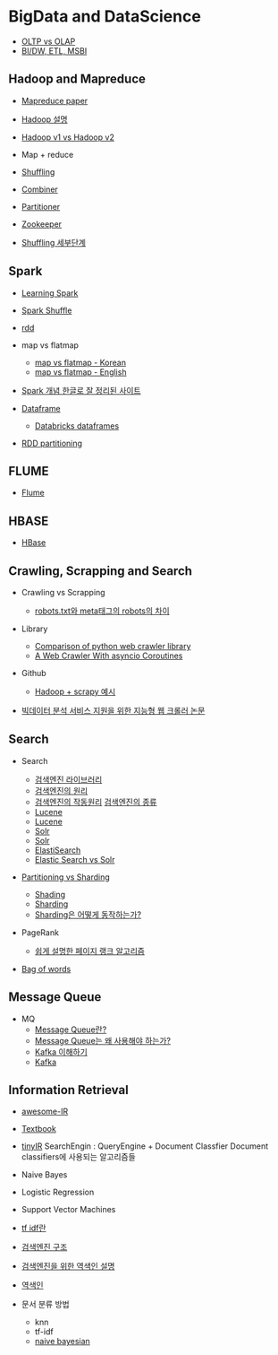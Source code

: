 # BigData and DataScience

* [OLTP vs OLAP](https://m.blog.naver.com/PostView.nhn?blogId=llggdd&logNo=130185455344&proxyReferer=https%3A%2F%2Fwww.google.co.kr%2F)
* [BI/DW, ETL, MSBI](https://www.linkedin.com/pulse/what-bi-dw-etl-msbi-ajay-kumar/)

## Hadoop and Mapreduce

* [Mapreduce paper](https://ai.google/research/pubs/pub62)

* [Hadoop 설명](https://www.joinc.co.kr/w/man/12/aws/bigdata/Fundamentals3)
* [Hadoop v1 vs Hadoop v2](http://ecycle.tistory.com/6)
* Map + reduce
* [Shuffling](http://develop.sunshiny.co.kr/897)
* [Combiner](https://data-flair.training/blogs/hadoop-combiner-tutorial/)
* [Partitioner](https://data-flair.training/blogs/hadoop-partitioner-tutorial/)
* [Zookeeper](http://over153cm.tistory.com/category/-----%20Big%20Data%20----/Hadoop)
* [Shuffling 세부단계](http://develop.sunshiny.co.kr/897)


## Spark

* [Learning Spark](https://d2.naver.com/news/8818403)
* [Spark Shuffle](https://swalloow.github.io/spark-shuffling)
* [rdd](https://www.quora.com/Why-is-RDD-immutable-in-Spark)
* map vs flatmap
  * [map vs flatmap - Korean](https://smlee729.wordpress.com/2016/06/29/spark-map-flatmap-operations/)
  * [map vs flatmap - English](https://data-flair.training/blogs/apache-spark-map-vs-flatmap/)
* [Spark 개념 한글로 잘 정리된 사이트](http://helloino.tistory.com/20)
* [Dataframe](http://12bme.tistory.com/307)
  * [Databricks dataframes](https://docs.databricks.com/spark/latest/dataframes-datasets/introduction-to-dataframes-python.html)

* [RDD partitioning](http://ourcstory.tistory.com/156)

## FLUME
* [Flume](http://taewan.kim/post/flume_images/)

## HBASE
* [HBase](http://cyberx.tistory.com/164)

## Crawling, Scrapping and Search

* Crawling vs Scrapping
  * [robots.txt와 meta태그의 robots의 차이](http://www.seo-korea.com/robots-txt-%ED%8C%8C%EC%9D%BC%EA%B3%BC-meta-robots-%ED%83%9C%EA%B7%B8%EC%9D%98-%EC%B0%A8%EC%9D%B4%EC%A0%90/)

* Library
  * [Comparison of python web crawler library](https://python.gotrained.com/python-web-scraping-libraries/)
  * [A Web Crawler With asyncio Coroutines](http://www.aosabook.org/en/500L/a-web-crawler-with-asyncio-coroutines.html)

* Github
  * [Hadoop + scrapy 예시](https://github.com/fver1004/Library_Information_Extract)

* [빅데이터 분석 서비스 지원을 위한 지능형 웹 크롤러 논문](http://semantics.kisti.re.kr/publications/files/DOMESTIC_JOURNAL/DJ-063.pdf)

## Search
* Search
  * [검색엔진 라이브러리](http://khanrc.tistory.com/entry/%EA%B2%80%EC%83%89%EC%97%94%EC%A7%84-%EB%9D%BC%EC%9D%B4%EB%B8%8C%EB%9F%AC%EB%A6%AC)
  * [검색엔진의 원리](http://www.seo-korea.com/%EA%B2%80%EC%83%89%EC%97%94%EC%A7%84%EC%9D%98-%EC%9B%90%EB%A6%AC/)
  * [검색엔진의 작동원리](http://www.aun-korea.com/%E3%80%90%EC%B9%BC%EB%9F%BC02%E3%80%91seo%EA%B8%B0%EC%B4%88%EB%B6%80%ED%84%B0-%ED%95%9C%EA%B1%B8%EC%9D%8C%EC%94%A9-%EA%B2%80%EC%83%89%EC%97%94%EC%A7%84%EC%9D%98-%EC%9E%91%EB%8F%99%EC%9B%90%EB%A6%AC/)
  [검색엔진의 종류](http://www.zinicap.kr/archives/5273)
  * [Lucene](http://brownbears.tistory.com/6)
  * [Lucene](http://linuxism.tistory.com/898)
  * [Solr](http://mohini.tistory.com/1)
  * [Solr](http://blog.naver.com/PostView.nhn?blogId=parkjy76&logNo=30165989259)
  * [ElastiSearch](https://17billion.github.io/elastic/2017/07/14/elastic_search_overview.html)
  * [Elastic Search vs Solr](http://hochul.net/blog/%EC%98%A4%ED%94%88%EC%86%8C%EC%8A%A4-%EA%B2%80%EC%83%89%EC%97%94%EC%A7%84-%EB%B9%84%EA%B5%90-solr-vs-elasticsearch/)

* [Partitioning vs Sharding](http://theeye.pe.kr/archives/1917)
  * [Shading](https://nesoy.github.io/articles/2018-05/Database-Shard)
  * [Sharding](http://genesis8.tistory.com/211)
  * [Sharding은 어떻게 동작하는가?](http://eminentstar.tistory.com/54)


* PageRank
  * [쉽게 설명한 페이지 랭크 알고리즘](https://sungmooncho.com/2012/08/26/pagerank/)

* [Bag of words](https://springloops.github.io/archivers/Bag_of_words-28BoW-29-Natural_Language_processing_%EB%B0%9C%EB%B2%88%EC%97%AD)

## Message Queue
* MQ
  * [Message Queue란?](http://zzong.net/post/3)
  * [Message Queue는 왜 사용해야 하는가?](http://www.icelancer.com/2016/12/message-queue.html)
  * [Kafka 이해하기](https://medium.com/@umanking/%EC%B9%B4%ED%94%84%EC%B9%B4%EC%97%90-%EB%8C%80%ED%95%B4%EC%84%9C-%EC%9D%B4%EC%95%BC%EA%B8%B0-%ED%95%98%EA%B8%B0%EC%A0%84%EC%97%90-%EB%A8%BC%EC%A0%80-data%EC%97%90-%EB%8C%80%ED%95%B4%EC%84%9C-%EC%9D%B4%EC%95%BC%EA%B8%B0%ED%95%B4%EB%B3%B4%EC%9E%90-d2e3ca2f3c2)
  * [Kafka](http://epicdevs.com/17)

## Information Retrieval
* [awesome-IR]( https://github.com/harpribot/awesome-information-retrieval)
* [Textbook](http://ciir.cs.umass.edu/downloads/SEIRiP.pdf)
* [tinyIR](https://github.com/tonybeltramelli/Information-Retrieval-System)
SearchEngin :  QueryEngine + Document Classfier
Document classifiers에 사용되는 알고리즘들
* Naive Bayes
* Logistic Regression
* Support Vector Machines

* [tf idf란](https://thinkwarelab.wordpress.com/2016/11/14/ir-tf-idf-%EC%97%90-%EB%8C%80%ED%95%B4-%EC%95%8C%EC%95%84%EB%B4%85%EC%8B%9C%EB%8B%A4/)

* [검색엔진 구조](http://librarians.tistory.com/210)
* [검색엔진을 위한 역색인 설명](https://blog.lael.be/post/3056)
* [역색인](http://giyatto.tistory.com/2)

* 문서 분류 방법
  * knn
  * tf\-idf
  * [naive bayesian](http://bcho.tistory.com/1010)


